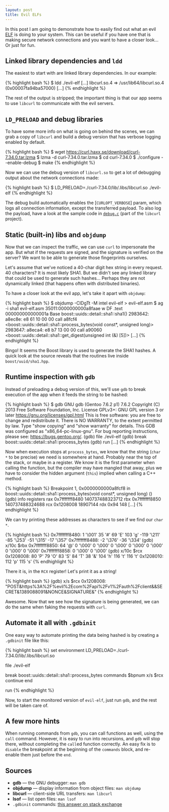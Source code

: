 ```yaml
---
layout: post
title: Evil ELFs
---
```


In this post I am going to demonstrate how to easily find out what an evil
[ELF][1] is doing to your system. This can be useful if you have one that is
making secure network connections and you want to have a closer look… Or just
for fun.

[1]: https://en.wikipedia.org/wiki/Executable_and_Linkable_Format

## Linked library dependencies and `ldd`

The easiest to start with are linked library dependencies. In our example:

{% highlight bash %}
$ ldd ./evil-elf
  […]
  libcurl.so.4 => /usr/lib64/libcurl.so.4 (0x00007fa94ba57000)
  […]
{% endhighlight %}

The rest of the output is stripped; the important thing is that our app seems
to use `libcurl` to communicate with the evil servers.

## `LD_PRELOAD` and debug libraries

To have some more info on what is going on behind the scenes, we can grab a
copy of `libcurl` and build a debug version that has verbose logging enabled by
default.

{% highlight bash %}
$ wget https://curl.haxx.se/download/curl-7.34.0.tar.lzma
$ lzma -d curl-7.34.0.tar.lzma
$ cd curl-7.34.0
$ ./configure --enable-debug
$ make
{% endhighlight %}

Now we can use the debug version of `libcurl.so` to get a lot of debugging
output about the network connections made:

{% highlight bash %}
$ LD_PRELOAD=./curl-7.34.0/lib/.libs/libcurl.so ./evil-elf
{% endhighlight %}

The debug build automatically enables the [`CURLOPT_VERBOSE`] param, which logs
all connection information, except the transferred payload. To also log the
payload, have a look at the sample code in [`debug.c`][3] (part of the
`libcurl` project).

[2]: https://curl.haxx.se/libcurl/c/curl_easy_setopt.html#CURLOPTVERBOSE
[3]: https://curl.haxx.se/libcurl/c/debug.html

## Static (built-in) libs and `objdump`

Now that we can inspect the traffic, we can use `curl` to impersonate the app.
But what if the requests are signed, and the signature is verified on the
server? We want to be able to generate those fingerprints ourselves.

Let's assume that we've noticed a 40-char digit hex string in every request. 40
characters? It is most likely SHA1. But we didn't see any linked library that
could be used to generate such hashes… Perhaps they are not dynamically linked
(that happens often with distributed binaries).

To have a closer look at the evil app, let's take it apart with `objdump`:

{% highlight bash %}
$ objdump -ClDgTt -M intel evil-elf > evil-elf.asm
$ ag -i sha1 evil-elf.asm
35011:0000000000a8faae  w   DF .text    000000000000001a  Base        boost::uuids::detail::sha1::sha1()
2983642:  a8ec8e:       e8 61 10 00 00          call   a8fcf4 <boost::uuids::detail::sha1::process_bytes(void const*, unsigned long)>
2983647:  a8eca4:       e8 b7 13 00 00          call   a90060 <boost::uuids::detail::sha1::get_digest(unsigned int (&) [5])>
[…]
{% endhighlight %}

Bingo! It seems the Boost library is used to generate the SHA1 hashes. A quick
look at the source reveals that the routines live inside `boost/uuid/sha1.hpp`.

## Runtime inspection with `gdb`

Instead of preloading a debug version of this, we'll use `gdb` to break
execution of the app when it feeds the string to be hashed:

{% highlight bash %}
$ gdb
GNU gdb (Gentoo 7.6.2 p1) 7.6.2
Copyright (C) 2013 Free Software Foundation, Inc.
License GPLv3+: GNU GPL version 3 or later <https://gnu.org/licenses/gpl.html>
This is free software: you are free to change and redistribute it.
There is NO WARRANTY, to the extent permitted by law.  Type "show copying"
and "show warranty" for details.
This GDB was configured as "x86_64-pc-linux-gnu".
For bug reporting instructions, please see:
<https://bugs.gentoo.org/>.
(gdb) file ./evil-elf
(gdb) break boost::uuids::detail::sha1::process_bytes
(gdb) run
[…]
{% endhighlight %}

Now when execution stops at `process_bytes`, we know that the string (`char *`
to be precise) we need is somewhere at hand. Probably near the top of the
stack, or maybe in a register. We know it is the first parameter when calling
the function, but the compiler may have mangled that away, plus we have to
consider the hidden argument (`this`) implied when calling a C++ method.

{% highlight bash %}
Breakpoint 1, 0x0000000000a8fcf8 in boost::uuids::detail::sha1::process_bytes(void const*, unsigned long) ()
(gdb) info registers
rax            0x7fffffff8480   140737488323712
rbx            0x7fffffff8850   140737488324688
rcx            0x1208008        18907144
rdx            0x94     148
[…]
{% endhighlight %}

We can try printing these addresses as characters to see if we find our `char *`.

{% highlight bash %}
0x7fffffff8480: 1 '\001'        35 '#'  69 'E'  103 'g' -119 '\211'     -85 '\253'      -51 '\315'      -17 '\357'
0x7fffffff8488: -2 '\376'       -36 '\334'
(gdb) x/10c $rbx
0x7fffffff8850: 64 '@'  0 '\000'        0 '\000'        0 '\000'        0 '\000'        0 '\000'        0 '\000'        0 '\000'
0x7fffffff8858: 0 '\000'        0 '\000'
(gdb) x/10c $rcx
0x1208008:      80 'P'  79 'O'  83 'S'  84 'T'  38 '&'  104 'h' 116 't' 116 't'
0x1208010:      112 'p' 115 's'
{% endhighlight %}

There it is, in the `RCX` register! Let's print it as a string!

{% highlight bash %}
(gdb) x/s $rcx
0x1208008:      "POST&https%3A%2F%evil%2Ecom%2Fapi%2Fv1%2Fauth%2Fclient&&SECRET&1389088091&NONCE&SIGNATURE&"
{% endhighlight %}

Awesome. Now that we see how the signature is being generated, we can do the
same when faking the requests with `curl`.

## Automate it all with `.gdbinit`

One easy way to automate printing the data being hashed is by creating a
`.gdbinit` file like this:


{% highlight bash %}
set environment LD_PRELOAD=./curl-7.34.0/lib/.libs/libcurl.so

file ./evil-elf

break boost::uuids::detail::sha1::process_bytes
commands $bpnum
x/s $rcx
continue
end

run
{% endhighlight %}

Now, to start the monitored version of `evil-elf`, just run `gdb`, and the rest
will be taken care of.

## A few more hints

When running commands from `gdb`, you can call functions as well, using the
`call` command. However, it is easy to run into recursions, and `gdb` will stop
there, without completing the `call`ed function correctly. An easy fix is to
`disable` the breakpoint at the beginning of the `commands` block, and
re-enable them just before the `end`.

## Sources

* **gdb** — the GNU debugger: `man gdb`
* **objdump** — display information from object files: `man objdump`
* **libcurl** — client-side URL transfers: `man libcurl`
* **lsof** — list open files: `man lsof`
* `.gdbinit` commands: [this answer on stack exchange][4]

[4]: https://reverseengineering.stackexchange.com/a/3343/3531
